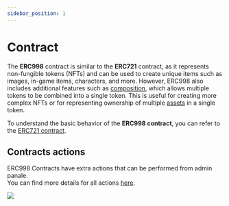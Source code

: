 ```yaml
---
sidebar_position: 1
---
```


# Contract

The **ERC998** contract is similar to the **ERC721** contract, as it represents non-fungible tokens (NFTs) and can be used to create unique items such as images, in-game items, characters, and more. However, ERC998 also includes additional features such as [composition](/admin/hierarchy/ERC998/composition), which allows multiple tokens to be combined into a single token. This is useful for creating more complex NFTs or for representing ownership of multiple [assets](/admin/miscellaneous/asset) in a single token.

<!-- **ERC998** contract is an extension of the **ERC721** standard that enables non-fungible tokens to own other non-fungible tokens, creating a tree-like structure. This allows for more complex ownership and [composition](/admin/hierarchy/ERC998/composition) of assets, such as a game character owning a sword and a shield. -->

To understand the basic behavior of the **ERC998 contract**, you can refer to the [ERC721 contract](/admin/hierarchy/ERC721/contract).
<!-- ERC998 contract behave exactly like [ERC721](/admin/hierarchy/ERC721/contract/), so yoy can find all necessary information on ERC721 contract. -->

## Contracts actions

ERC998 Contracts have extra actions that can be performed from admin panale. <br/>You can find more details for all actions [here](/admin/hierarchy/contract-actions).

![](/img/hierarchy/erc998/erc998_contract_actions.png)